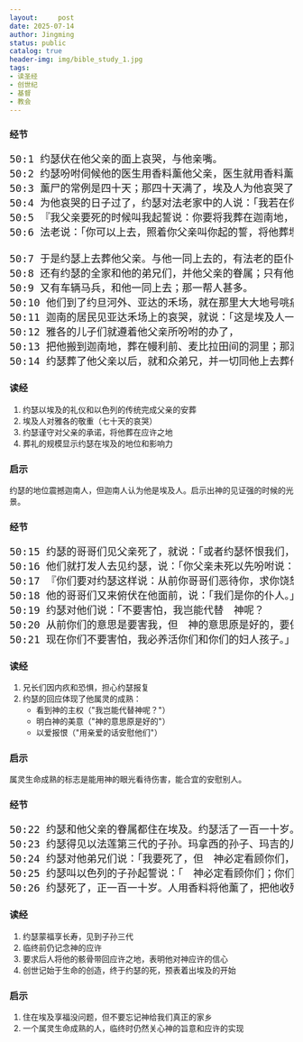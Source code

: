 ```yaml
---
layout:     post
date: 2025-07-14
author: Jingming
status: public
catalog: true
header-img: img/bible_study_1.jpg
tags:
- 读圣经
- 创世纪
- 基督
- 教会
---
```


### 经节
<pre style="font-size: 18px;">
50:1 约瑟伏在他父亲的面上哀哭，与他亲嘴。
50:2 约瑟吩咐伺候他的医生用香料薰他父亲，医生就用香料薰了以色列。
50:3 薰尸的常例是四十天；那四十天满了，埃及人为他哀哭了七十天。
50:4 为他哀哭的日子过了，约瑟对法老家中的人说：「我若在你们眼前蒙恩，请你们报告法老说：
50:5 『我父亲要死的时候叫我起誓说：你要将我葬在迦南地，在我为自己所掘的坟墓里。』现在求你让我上去葬我父亲，以后我必回来。」
50:6 法老说：「你可以上去，照着你父亲叫你起的誓，将他葬埋。」

50:7 于是约瑟上去葬他父亲。与他一同上去的，有法老的臣仆和法老家中的长老，并埃及国的长老，
50:8 还有约瑟的全家和他的弟兄们，并他父亲的眷属；只有他们的妇人孩子，和羊群牛群，都留在歌珊地。
50:9 又有车辆马兵，和他一同上去；那一帮人甚多。
50:10 他们到了约旦河外、亚达的禾场，就在那里大大地号咷痛哭。约瑟为他父亲哀哭了七天。
50:11 迦南的居民见亚达禾场上的哀哭，就说：「这是埃及人一场极大的哀哭。」因此那地方名叫亚伯·麦西，是在约旦河东。
50:12 雅各的儿子们就遵着他父亲所吩咐的办了，
50:13 把他搬到迦南地，葬在幔利前、麦比拉田间的洞里；那洞和田是亚伯拉罕向赫人以弗 买来为业，作坟地的。
50:14 约瑟葬了他父亲以后，就和众弟兄，并一切同他上去葬他父亲的人，都回埃及去了。
</pre>

### 读经

1. 约瑟以埃及的礼仪和以色列的传统完成父亲的安葬
2. 埃及人对雅各的敬重（七十天的哀哭）
3. 约瑟谨守对父亲的承诺，将他葬在应许之地
4. 葬礼的规模显示约瑟在埃及的地位和影响力

### 启示

约瑟的地位震撼迦南人，但迦南人认为他是埃及人。启示出神的见证强的时候的光景。

### 经节
<pre style="font-size: 18px;">
50:15 约瑟的哥哥们见父亲死了，就说：「或者约瑟怀恨我们，照着我们从前待他一切的恶足足地报复我们。」
50:16 他们就打发人去见约瑟，说：「你父亲未死以先吩咐说：
50:17 『你们要对约瑟这样说：从前你哥哥们恶待你，求你饶恕他们的过犯和罪恶。』如今求你饶恕你父亲　神之仆人的过犯。」他们对约瑟说这话，约瑟就哭了。
50:18 他的哥哥们又来俯伏在他面前，说：「我们是你的仆人。」
50:19 约瑟对他们说：「不要害怕，我岂能代替　神呢？
50:20 从前你们的意思是要害我，但　神的意思原是好的，要保全许多人的性命，成就今日的光景。
50:21 现在你们不要害怕，我必养活你们和你们的妇人孩子。」于是约瑟用亲爱的话安慰他们。
</pre>

### 读经

1. 兄长们因内疚和恐惧，担心约瑟报复
2. 约瑟的回应体现了他属灵的成熟：
   - 看到神的主权（"我岂能代替神呢？"）
   - 明白神的美意（"神的意思原是好的"）
   - 以爱报恨（"用亲爱的话安慰他们"）

### 启示

属灵生命成熟的标志是能用神的眼光看待伤害，能合宜的安慰别人。

### 经节
<pre style="font-size: 18px;">
50:22 约瑟和他父亲的眷属都住在埃及。约瑟活了一百一十岁。
50:23 约瑟得见以法莲第三代的子孙。玛拿西的孙子、玛吉的儿子也养在约瑟的膝上。
50:24 约瑟对他弟兄们说：「我要死了，但　神必定看顾你们，领你们从这地上去，到他起誓所应许给亚伯拉罕、以撒、雅各之地。」
50:25 约瑟叫以色列的子孙起誓说：「　神必定看顾你们；你们要把我的骸骨从这里搬上去。」
50:26 约瑟死了，正一百一十岁。人用香料将他薰了，把他收殓在棺材里，停在埃及。
</pre>

### 读经

1. 约瑟蒙福享长寿，见到子孙三代
2. 临终前仍记念神的应许
3. 要求后人将他的骸骨带回应许之地，表明他对神应许的信心
4. 创世记始于生命的创造，终于约瑟的死，预表着出埃及的开始

### 启示

1. 住在埃及享福没问题，但不要忘记神给我们真正的家乡
2. 一个属灵生命成熟的人，临终时仍然关心神的旨意和应许的实现
